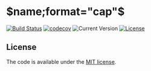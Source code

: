 # $name;format="cap"$

[![Build Status](https://travis-ci.org/Philippus/$name$.svg?branch=master)](https://travis-ci.org/Philippus/$name$)
[![codecov](https://codecov.io/gh/Philippus/$name$/branch/master/graph/badge.svg)](https://codecov.io/gh/Philippus/$name$)
![Current Version](https://img.shields.io/badge/version-0.0.1-brightgreen.svg?style=flat "0.0.1")
[![License](https://img.shields.io/badge/license-MIT-blue.svg?style=flat "MIT")](LICENSE.md)

## License
The code is available under the [MIT license](LICENSE.md).
